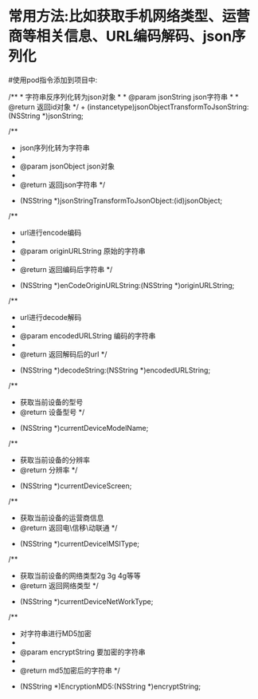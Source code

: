 # 常用方法:比如获取手机网络类型、运营商等相关信息、URL编码解码、json序列化

#使用pod指令添加到项目中:
 <p></p>
 
 <p>
 /**
 *  字符串反序列化转为json对象
 *
 *  @param jsonString json字符串
 *
 *  @return 返回id对象
 */
+ (instancetype)jsonObjectTransformToJsonString:(NSString *)jsonString;


/**
 * json序列化转为字符串
 *
 *  @param jsonObject json对象
 *
 *  @return 返回json字符串
 */
+ (NSString *)jsonStringTransformToJsonObject:(id)jsonObject;


/**
 *  url进行encode编码
 *
 *  @param originURLString 原始的字符串
 *
 *  @return 返回编码后字符串
 */

+ (NSString *)enCodeOriginURLString:(NSString *)originURLString;



/**
 *  url进行decode解码
 *
 *  @param encodedURLString 编码的字符串
 *
 *  @return 返回解码后的url
 */

+ (NSString *)decodeString:(NSString *)encodedURLString;




/**
 *   获取当前设备的型号
 *  @return 设备型号
 */

+ (NSString *)currentDeviceModelName;


/**
 *   获取当前设备的分辨率
 *  @return 分辨率
 */

+ (NSString *)currentDeviceScreen;


/**
 *   获取当前设备的运营商信息
 *  @return 返回电\信移\动联通
 */

+ (NSString *)currentDeviceIMSIType;


/**
 *   获取当前设备的网络类型2g 3g 4g等等
 *  @return 返回网络类型
 */
+ (NSString *)currentDeviceNetWorkType;



/**
 *  对字符串进行MD5加密
 *
 *  @param encryptString 要加密的字符串
 *
 *  @return md5加密后的字符串
 */
+ (NSString *)EncryptionMD5:(NSString *)encryptString;
 </p>
 
